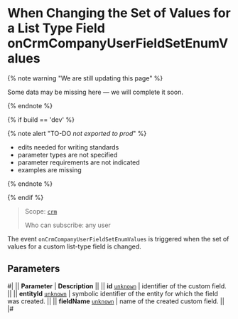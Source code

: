 # When Changing the Set of Values for a List Type Field onCrmCompanyUserFieldSetEnumValues

{% note warning "We are still updating this page" %}

Some data may be missing here — we will complete it soon.

{% endnote %}

{% if build == 'dev' %}

{% note alert "TO-DO _not exported to prod_" %}

- edits needed for writing standards
- parameter types are not specified
- parameter requirements are not indicated
- examples are missing

{% endnote %}

{% endif %}

> Scope: [`crm`](../../../../scopes/permissions.md)
>
> Who can subscribe: any user

The event `onCrmCompanyUserFieldSetEnumValues` is triggered when the set of values for a custom list-type field is changed.

## Parameters

#|
|| **Parameter** | **Description** ||
|| **id**
[`unknown`](../../../../data-types.md) | identifier of the custom field. ||
|| **entityId**
[`unknown`](../../../../data-types.md) | symbolic identifier of the entity for which the field was created. ||
|| **fieldName**
[`unknown`](../../../../data-types.md) | name of the created custom field. ||
|#